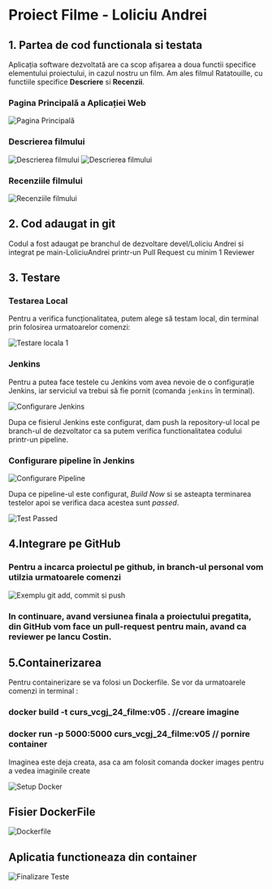<!DOCTYPE html>
<html lang="en">
<head>
    <meta charset="UTF-8">
</head>
<body>

<h1>Proiect Filme - Loliciu Andrei</h1>

<h2>1. Partea de cod functionala si testata</h2>

<p>Aplicația software dezvoltată are ca scop afișarea a doua functii specifice elementului proiectului, in cazul nostru un film. Am ales filmul Ratatouille, cu functiile specifice <strong>Descriere</strong> si <strong>Recenzii</strong>.</p>

<h3>Pagina Principală a Aplicației Web</h3>
    <img src="https://i.postimg.cc/prb2LwXR/image.png" alt="Pagina Principală">

<h3>Descrierea filmului</h3>
<div class="screenshot">
    <img src="https://i.postimg.cc/Vk05zP8Z/image.png" alt="Descrierea filmului">
    <img src="https://i.postimg.cc/bvNysXcj/image.png" alt="Descrierea filmului">
</div>

<h3>Recenziile filmului</h3>
<div class="screenshot">
    <img src="https://i.postimg.cc/htMJC1Kc/image.png" alt="Recenziile filmului">
</div>

<h2>2. Cod adaugat in git</h2>

<p>Codul a fost adaugat pe branchul de dezvoltare devel/Loliciu Andrei si integrat pe main-LoliciuAndrei printr-un Pull Request cu minim 1 Reviewer</p>

<h2>3. Testare</h2>

<h3>Testarea Local</h3>
<p>Pentru a verifica funcționalitatea, putem alege să testam local, din terminal prin folosirea urmatoarelor comenzi:</p>
<div class="screenshot">
    <img src="https://i.postimg.cc/SKsNdbnS/image.png" alt="Testare locala 1">
</div>

<h3>Jenkins</h3>
<p>Pentru a putea face testele cu Jenkins vom avea nevoie de o configurație Jenkins, iar serviciul va trebui să fie pornit (comanda <code>jenkins</code> în terminal).</p>

<div class="screenshot">
    <img src="https://i.postimg.cc/wjKsvv4C/image.png" alt="Configurare Jenkins">
</div>

<p>Dupa ce fisierul Jenkins este configurat, dam push la repository-ul local pe branch-ul de dezvoltator ca sa putem verifica functionalitatea codului printr-un pipeline.</p>

<h3>Configurare pipeline în Jenkins</h3>
<div class="screenshot">
    <img src="https://i.postimg.cc/wxs7yNyw/image.png" alt="Configurare Pipeline">
</div>

<p>Dupa ce pipeline-ul este configurat, <em>Build Now</em> si se asteapta terminarea testelor apoi se verifica daca acestea sunt <em>passed</em>.</p>

<div class="screenshot">
    <img src="https://i.postimg.cc/PJvqZCXs/image.png" alt="Test Passed">
</div>

<h2>4.Integrare pe GitHub</h2>
<h3>Pentru a incarca proiectul pe github, in branch-ul personal vom utilzia urmatoarele comenzi</h3>
<div class="screenshot">
    <img src="https://i.postimg.cc/bNTJKD6g/image.png" alt="Exemplu git add, commit si push">
</div>
<h3>In continuare, avand versiunea finala a proiectului pregatita, din GitHub vom face un pull-request pentru main, avand ca reviewer pe Iancu Costin.</h3>
<h2>5.Containerizarea</h2>
Pentru containerizare se va folosi un Dockerfile. Se vor da urmatoarele comenzi in terminal :
<h3>docker build -t curs_vcgj_24_filme:v05 . //creare imagine</h3>
<h3>docker run -p 5000:5000 curs_vcgj_24_filme:v05 // pornire container</h3>
<p>Imaginea este deja creata, asa ca am folosit comanda docker images pentru a vedea imaginile create</p> 
<div class="screenshot">
    <img src="https://i.postimg.cc/dtRQGP2f/image.png" alt="Setup Docker">
</div>

<h2>Fisier DockerFile</h2>
<div class="screenshot">
    <img src="https://i.postimg.cc/VLPH05Wj/image.png" alt="Dockerfile">
</div>
<h2></h2>
<h2>Aplicatia functioneaza din container</h2>
<div class="screenshot">
    <img src="https://i.postimg.cc/qqqB8jT5/image.png" alt="Finalizare Teste">
</div>

